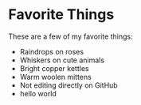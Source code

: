 # Favorite Things

These are a few of my favorite things:

- Raindrops on roses
- Whiskers on cute animals
- Bright copper kettles
- Warm woolen mittens
- Not editing directly on GitHub
- hello world
